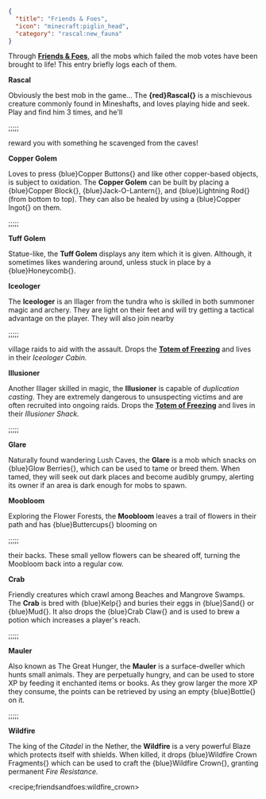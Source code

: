 ```json
{
  "title": "Friends & Foes",
  "icon": "minecraft:piglin_head",
  "category": "rascal:new_fauna"
}
```

Through **[Friends & Foes](https://modrinth.com/mod/friends-and-foes)**, all the mobs which failed the mob votes have
been brought to life! This entry briefly logs each of them.


**__Rascal__**

Obviously the best mob in the game... The **{red}Rascal{}** is a mischievous creature commonly found in Mineshafts, and 
loves playing hide and seek. Play and find him 3 times, and he'll

;;;;;

reward you with something he scavenged from the caves!


**__Copper Golem__**

Loves to press {blue}Copper Buttons{} and like other copper-based objects, is subject to oxidation. The **Copper Golem**
can be built by placing a {blue}Copper Block{}, {blue}Jack-O-Lantern{}, and {blue}Lightning Rod{} (from bottom to top).
They can also be healed by using a {blue}Copper Ingot{} on them.

;;;;;

**__Tuff Golem__**

Statue-like, the **Tuff Golem** displays any item which it is given. Although, it sometimes likes wandering around,
unless stuck in place by a {blue}Honeycomb{}.


**__Iceologer__**

The **Iceologer** is an Illager from the tundra who is skilled in both summoner magic and archery. They are light on 
their feet and will try getting a tactical advantage on the player. They will also join nearby 

;;;;;

village raids to aid with the assault. Drops the **[Totem of Freezing](^rascal:totems)** and lives in their *Iceologer 
Cabin.*


**__Illusioner__**

Another Illager skilled in magic, the **Illusioner** is capable of *duplication casting*. They are extremely
dangerous to unsuspecting victims and are often recruited into ongoing raids. Drops the
**[Totem of Freezing](^rascal:totems)** and lives in their *Illusioner Shack.*

;;;;;

**__Glare__**

Naturally found wandering Lush Caves, the **Glare** is a mob which snacks on {blue}Glow Berries{}, which can be used to
tame or breed them. When tamed, they will seek out dark places and become audibly grumpy, alerting its owner if an area
is dark enough for mobs to spawn.


**__Moobloom__**

Exploring the Flower Forests, the **Moobloom** leaves a trail of flowers in their path and has {blue}Buttercups{}
blooming on

;;;;;

their backs. These small yellow flowers can be sheared off, turning the Moobloom back into a regular cow.


**__Crab__**

Friendly creatures which crawl among Beaches and Mangrove Swamps. The **Crab** is bred with {blue}Kelp{} and buries
their eggs in {blue}Sand{} or {blue}Mud{}. It also drops the {blue}Crab Claw{} and is used to brew a potion which
increases a player's reach.

;;;;;

**__Mauler__**

Also known as The Great Hunger, the **Mauler** is a surface-dweller which hunts small animals. They are perpetually
hungry, and can be used to store XP by feeding it enchanted items or books. As they grow larger the more XP they 
consume, the points can be retrieved by using an empty {blue}Bottle{} on it.

;;;;;

**__Wildfire__**

The king of the *Citadel* in the Nether, the **Wildfire** is a very powerful Blaze which protects itself with shields.
When killed, it drops {blue}Wildfire Crown Fragments{} which can be used to craft the {blue}Wildfire Crown{}, granting
permanent *Fire Resistance.*

<recipe;friendsandfoes:wildfire_crown>